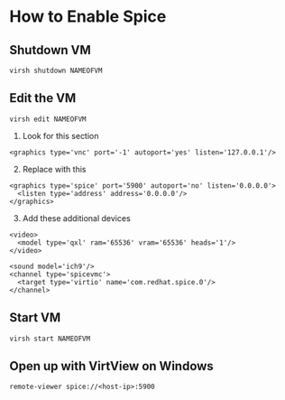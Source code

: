 # How to Enable Spice

## Shutdown VM
```
virsh shutdown NAMEOFVM
```

## Edit the VM
```
virsh edit NAMEOFVM
```

1. Look for this section
```
<graphics type='vnc' port='-1' autoport='yes' listen='127.0.0.1'/>
```
2. Replace with this
```
<graphics type='spice' port='5900' autoport='no' listen='0.0.0.0'>
  <listen type='address' address='0.0.0.0'/>
</graphics>
```
3. Add these additional devices
```
<video>
  <model type='qxl' ram='65536' vram='65536' heads='1'/>
</video>

<sound model='ich9'/>
<channel type='spicevmc'>
  <target type='virtio' name='com.redhat.spice.0'/>
</channel>
```
## Start VM
```
virsh start NAMEOFVM
```


## Open up with VirtView on Windows
```
remote-viewer spice://<host-ip>:5900
```
